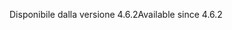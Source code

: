 <span data-ttu-id="6d49f-101">Disponibile dalla versione 4.6.2</span><span class="sxs-lookup"><span data-stu-id="6d49f-101">Available since 4.6.2</span></span>